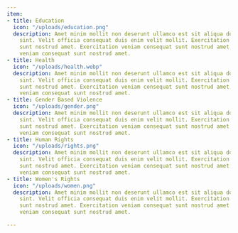 ```yaml
---
item:
- title: Education
  icon: "/uploads/education.png"
  description: Amet minim mollit non deserunt ullamco est sit aliqua dolor do amet
    sint. Velit officia consequat duis enim velit mollit. Exercitation veniam consequat
    sunt nostrud amet. Exercitation veniam consequat sunt nostrud amet. Exercitation
    veniam consequat sunt nostrud amet.
- title: Health
  icon: "/uploads/health.webp"
  description: Amet minim mollit non deserunt ullamco est sit aliqua dolor do amet
    sint. Velit officia consequat duis enim velit mollit. Exercitation veniam consequat
    sunt nostrud amet. Exercitation veniam consequat sunt nostrud amet. Exercitation
    veniam consequat sunt nostrud amet.
- title: Gender Based Violence
  icon: "/uploads/gender.png"
  description: Amet minim mollit non deserunt ullamco est sit aliqua dolor do amet
    sint. Velit officia consequat duis enim velit mollit. Exercitation veniam consequat
    sunt nostrud amet. Exercitation veniam consequat sunt nostrud amet. Exercitation
    veniam consequat sunt nostrud amet.
- title: Human Rights
  icon: "/uploads/rights.png"
  description: Amet minim mollit non deserunt ullamco est sit aliqua dolor do amet
    sint. Velit officia consequat duis enim velit mollit. Exercitation veniam consequat
    sunt nostrud amet. Exercitation veniam consequat sunt nostrud amet. Exercitation
    veniam consequat sunt nostrud amet.
- title: Women's Rights
  icon: "/uploads/women.png"
  description: Amet minim mollit non deserunt ullamco est sit aliqua dolor do amet
    sint. Velit officia consequat duis enim velit mollit. Exercitation veniam consequat
    sunt nostrud amet. Exercitation veniam consequat sunt nostrud amet. Exercitation
    veniam consequat sunt nostrud amet.

---
```

